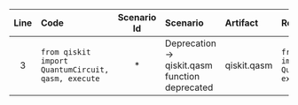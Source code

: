 | Line | Code | Scenario Id | Scenario | Artifact | Refactoring |
| :-: | :- | :-: | :- | :- | :- |
| 3 | `from qiskit import QuantumCircuit, qasm, execute` | * | Deprecation -> qiskit.qasm function deprecated | qiskit.qasm | `from qiskit import QuantumCircuit, execute` |